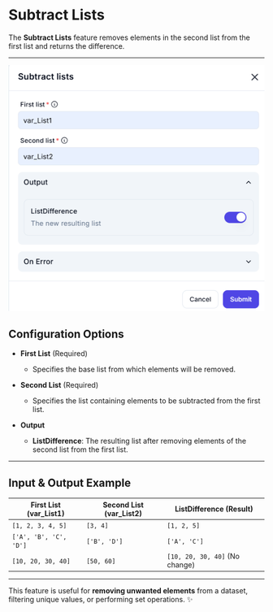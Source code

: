 # Subtract Lists  

The **Subtract Lists** feature removes elements in the second list from the first list and returns the difference.  

---  
![alt text](subtract-lists.png)

## Configuration Options  

- **First List** (Required)  
  - Specifies the base list from which elements will be removed.  

- **Second List** (Required)  
  - Specifies the list containing elements to be subtracted from the first list.  

- **Output**  
  - **ListDifference**: The resulting list after removing elements of the second list from the first list.  

---  

## Input & Output Example  

| **First List (var_List1)** | **Second List (var_List2)** | **ListDifference (Result)** |
|----------------------------|----------------------------|------------------------------|
| `[1, 2, 3, 4, 5]`         | `[3, 4]`                   | `[1, 2, 5]`                  |
| `['A', 'B', 'C', 'D']`    | `['B', 'D']`               | `['A', 'C']`                 |
| `[10, 20, 30, 40]`        | `[50, 60]`                 | `[10, 20, 30, 40]` (No change) |

---  

This feature is useful for **removing unwanted elements** from a dataset, filtering unique values, or performing set operations. ✨  
